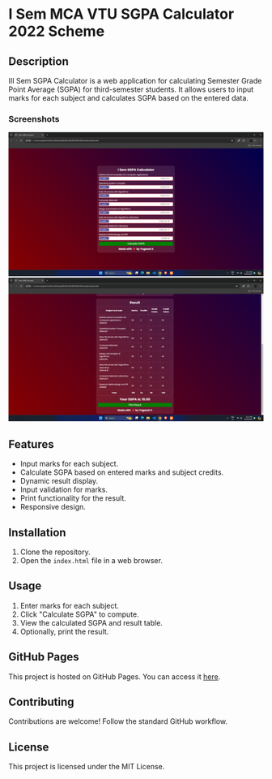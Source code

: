 # I Sem MCA VTU SGPA Calculator 2022 Scheme

## Description

III Sem SGPA Calculator is a web application for calculating Semester Grade Point Average (SGPA) for third-semester students. It allows users to input marks for each subject and calculates SGPA based on the entered data.

### Screenshots

![Screenshot 1](/screenshots/screenshot1.png)
![Screenshot 2](/screenshots/screenshot2.png)

## Features

- Input marks for each subject.
- Calculate SGPA based on entered marks and subject credits.
- Dynamic result display.
- Input validation for marks.
- Print functionality for the result.
- Responsive design.

## Installation

1. Clone the repository.
2. Open the `index.html` file in a web browser.

## Usage

1. Enter marks for each subject.
2. Click "Calculate SGPA" to compute.
3. View the calculated SGPA and result table.
4. Optionally, print the result.

## GitHub Pages

This project is hosted on GitHub Pages. You can access it [here](https://yogeesh-s.github.io/III-Sem-MCA-VTU-SGPA-Calculator-2022-Scheme).

## Contributing

Contributions are welcome! Follow the standard GitHub workflow.

## License

This project is licensed under the MIT License.
